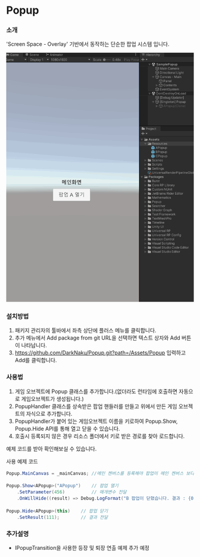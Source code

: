 # Popup

### 소개
'Screen Space - Overlay' 기반에서 동작하는 단순한 팝업 시스템 입니다.

![image](Images/screenshot.gif)

### 설치방법
1. 패키지 관리자의 툴바에서 좌측 상단에 플러스 메뉴를 클릭합니다.
2. 추가 메뉴에서 Add package from git URL을 선택하면 텍스트 상자와 Add 버튼이 나타납니다.
3. https://github.com/DarkNaku/Popup.git?path=/Assets/Popup 입력하고 Add를 클릭합니다.

### 사용법

1. 게임 오브젝트에 Popup 클래스를 추가합니다.(없더라도 런타임에 호출하면 자동으로 게임오브젝트가 생성됩니다.)
2. PopupHandler 클래스를 상속받은 팝업 핸들러를 만들고 위에서 만든 게임 오브젝트의 자식으로 추가합니다.
3. PopupHandler가 붙어 있는 게임오브젝트 이름을 키로하여 Popup.Show, Popup.Hide API를 통해 열고 닫을 수 있습니다.
4. 호출시 등록되지 않은 경우 리소스 폴더에서 키로 받은 경로를 찾아 로드합니다.

예제 코드를 받아 확인해보실 수 있습니다.

사용 예제 코드

```csharp
Popup.MainCanvas = _mainCanvas; //메인 켄버스를 등록해야 팝업이 메인 켄버스 보다 높은 SortingOrder를 가지고 열릴 수 있습니다.

Popup.Show<APopup>("APopup")    // 팝업 열기
    .SetParameter(456)          // 매개변수 전달
    .OnWillHide((result) => Debug.LogFormat("B 팝업이 닫혔습니다. 결과 : {0}", result.Result0));    // 닫았을 때 콜백 등록

Popup.Hide<APopup>(this)    // 팝업 닫기
    .SetResult(111);        // 결과 전달
```

### 추가설명
* IPopupTransition을 사용한 등장 및 퇴장 연출 예제 추가 예정